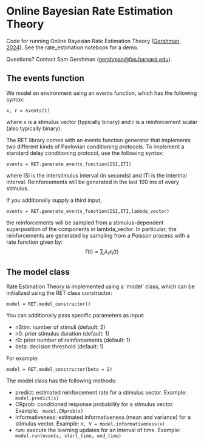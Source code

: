 Online Bayesian Rate Estimation Theory
====

Code for running Online Bayesian Rate Estimation Theory ([Gershman, 2024](https://osf.io/preprints/psyarxiv/47q5y)). See the rate_estimation notebook for a demo.

Questions? Contact Sam Gershman (gershman@fas.harvard.edu).

## The events function

We model an environment using an events function, which has the following syntax:
```
x, r = events(t)
```
where x is a stimulus vector (typically binary) and r is a reinforcement scalar (also typically binary).

The RET library comes with an events function generator that implements two different kinds of Pavlovian conditioning protocols. To implement a standard delay conditioning protocol, use the following syntax:
```
events = RET.generate_events_function(ISI,ITI)
```
where ISI is the interstimulus interval (in seconds) and ITI is the intertrial interval. Reinforcements will be generated in the last 100 ms of every stimulus.

If you additionally supply a third input,
```
events = RET.generate_events_function(ISI,ITI,lambda_vector)
```
the reinforcements will be sampled from a stimulus-dependent superposition of the components in lambda_vector. In particular, the reinforcements are generated by sampling from a Poisson process with a rate function given by:
$$\bar{r}(t) = \sum_i \lambda_i x_i(t)$$

## The model class

Rate Estimation Theory is implemented using a 'model' class, which can be initialized using the RET class constructor:
```
model = RET.model_constructor()
```
You can additionally pass specific parameters as input:
* nStim: number of stimuli (default: 2)
* n0: prior stimulus duration (default: 1)
* r0: prior number of reinforcements (default: 1)
* beta: decision threshold (default: 1)

For example:
```
model = RET.model_constructor(beta = 2)
```
The model class has the following methods:
* predict: estimated reinforcement rate for a stimulus vector. Example: ``` model.predict(x)```
* CRprob: conditioned response probability for a stimulus vector. Example: ``` model.CRprob(x)```
* informativeness: estimated informativeness (mean and variance) for a stimulus vector. Example: ```H, V = model.informativeness(x)```
* run: execute the learning updates for an interval of time. Example: ``` model.run(events, start_time, end_time)```

